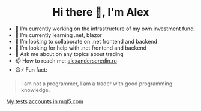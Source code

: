 <div id="header" align="center">
	<h1>Hi there 👋, I'm Alex</h1>
</div>

- 🔭 I’m currently working on the infrastructure of my own investment fund.
- 🌱 I’m currently learning .net, blazor
- 👯 I’m looking to collaborate on .net frontend and backend
- 🤔 I’m looking for help with .net frontend and backend
- 💬 Ask me about on any topics about trading
- 📫 How to reach me: [alexanderseredin.ru](alexanderseredin.ru)
- 😄⚡ Fun fact: 
>I am not a programmer, I am a trader with good programming knowledge.

[My tests accounts in mql5.com](https://www.mql5.com/en/signals/widget/top/6giv)
